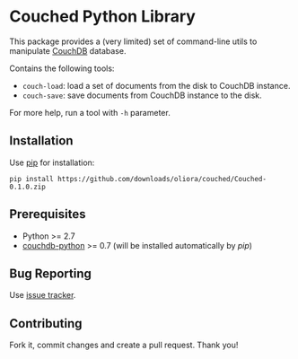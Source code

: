 Couched Python Library
======================

This package provides a (very limited) set of command-line utils to manipulate [CouchDB](http://couchdb.apache.org/) database.

Contains the following tools:
* `couch-load`: load a set of documents from the disk to CouchDB instance.
* `couch-save`: save documents from CouchDB instance to the disk.

For more help, run a tool with `-h` parameter.


Installation
------------

Use [pip](http://www.pip-installer.org/en/latest/installing.html) for installation:

`pip install https://github.com/downloads/oliora/couched/Couched-0.1.0.zip`


Prerequisites
-------------

* Python >= 2.7
* [couchdb-python](http://code.google.com/p/couchdb-python/) >= 0.7 (will be installed automatically by _pip_)


Bug Reporting
-------------

Use [issue tracker](https://github.com/oliora/couched/issues).


Contributing
------------

Fork it, commit changes and create a pull request. Thank you!